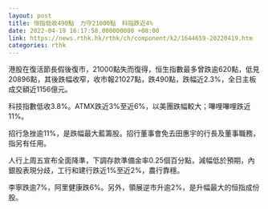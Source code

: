 ```yaml
---
layout: post
title: 恒指低收490點　力守21000點　科指跌近4%
date: 2022-04-19 16:17:58.000000000 +08:00
link: https://news.rthk.hk/rthk/ch/component/k2/1644659-20220419.htm
categories: rthk
---
```


港股在復活節長假後復市，21000點失而復得，恒生指數最多曾跌逾620點，低見20896點，其後跌幅收窄，收市報21027點，跌490點，跌幅近2.3%，全日主板成交額近1156億元。

科技指數低收3.8%。ATMX跌近3%至近6%，以美團跌幅較大；嗶哩嗶哩跌近11%。

招行急挫逾11%，是跌幅最大藍籌股。招行董事會免去田惠宇的行長及董事職務，指另有任用。

人行上周五宣布全面降準，下調存款準備金率0.25個百分點，減幅低於預期，內銀股表現分歧，工行和建行跌近1%至近2%，農行靠穩。

李寧跌逾7%，阿里健康跌6%。另外，領展逆市升逾2%，是升幅最大的恒指成份股。
